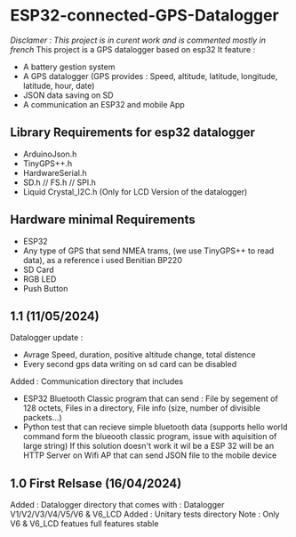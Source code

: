 # ESP32-connected-GPS-Datalogger
*Disclamer : This project is in curent work and is commented mostly in french*
This project is a GPS datalogger based on esp32
It feature :
* A battery gestion system
* A GPS datalogger (GPS provides : Speed, altitude, latitude, longitude, latitude, hour, date)
* JSON data saving on SD
* A communication an ESP32 and mobile App
## Library Requirements for esp32 datalogger
* ArduinoJson.h
* TinyGPS++.h
* HardwareSerial.h
* SD.h // FS.h // SPI.h
* Liquid Crystal_I2C.h (Only for LCD Version of the datalogger)
## Hardware minimal Requirements
* ESP32
* Any type of GPS that send NMEA trams, (we use TinyGPS++ to read data), as a reference i used Benitian BP220
* SD Card
* RGB LED
* Push Button

## 1.1 (11/05/2024)
Datalogger update :
* Avrage Speed, duration, positive altitude change, total distence
* Every second gps data writing on sd card can be disabled

Added : Communication directory that includes
* ESP32 Bluetooth Classic program that can send : File by segement of 128 octets, Files in a directory, File info (size, number of divisible packets...) 
* Python test that can recieve simple bluetooth data (supports hello world command form the blueooth classic program, issue with aquisition of large string)
If this solution doesn't work it wil be a ESP 32 will be an HTTP Server on Wifi AP that can send JSON file to the mobile device

## 1.0 First Relsase (16/04/2024)
Added : Datalogger directory that comes with : Datalogger V1/V2/V3/V4/V5/V6 & V6_LCD
Added : Unitary tests directory
Note : Only V6 & V6_LCD featues full features stable

